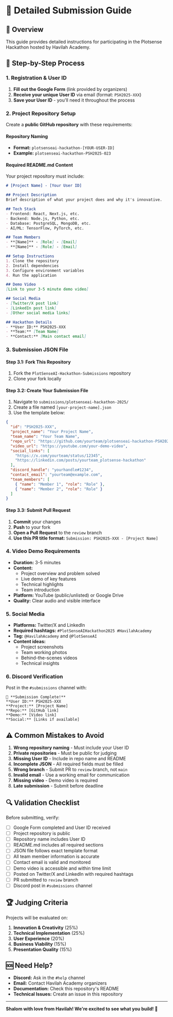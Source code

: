 # 📖 Detailed Submission Guide

## 🎯 Overview
This guide provides detailed instructions for participating in the Plotsense Hackathon hosted by Havilah Academy.

## 📝 Step-by-Step Process

### 1. Registration & User ID
1. **Fill out the Google Form** (link provided by organizers)
2. **Receive your unique User ID** via email (format: `PSH2025-XXX`)
3. **Save your User ID** - you'll need it throughout the process

### 2. Project Repository Setup
Create a **public GitHub repository** with these requirements:

#### Repository Naming
- **Format:** `plotsenseai-hackathon-[YOUR-USER-ID]`
- **Example:** `plotsenseai-hackathon-PSH2025-023`

#### Required README.md Content
Your project repository must include:

```markdown
# [Project Name] - [Your User ID]

## Project Description
Brief description of what your project does and why it's innovative.

## Tech Stack
- Frontend: React, Next.js, etc.
- Backend: Node.js, Python, etc.
- Database: PostgreSQL, MongoDB, etc.
- AI/ML: TensorFlow, PyTorch, etc.

## Team Members
- **[Name]** - [Role] - [Email]
- **[Name]** - [Role] - [Email]

## Setup Instructions
1. Clone the repository
2. Install dependencies
3. Configure environment variables
4. Run the application

## Demo Video
[Link to your 3-5 minute demo video]

## Social Media
- [Twitter/X post link]
- [LinkedIn post link]
- [Other social media links]

## Hackathon Details
- **User ID:** PSH2025-XXX
- **Team:** [Team Name]
- **Contact:** [Main contact email]
```

### 3. Submission JSON File

#### Step 3.1: Fork This Repository
1. Fork the `PlotSenseAI-Hackathon-Submissions` repository
2. Clone your fork locally

#### Step 3.2: Create Your Submission File
1. Navigate to `submissions/plotsenseai-hackathon-2025/`
2. Create a file named `[your-project-name].json`
3. Use the template below:

```json
{
  "id": "PSH2025-XXX",
  "project_name": "Your Project Name",
  "team_name": "Your Team Name",
  "repo_url": "https://github.com/yourteam/plotsenseai-hackathon-PSH2025-XXX",
  "video_url": "https://youtube.com/your-demo-video",
  "social_links": [
    "https://x.com/yourteam/status/12345",
    "https://linkedin.com/posts/yourteam_plotsense-hackathon"
  ],
  "discord_handle": "yourhandle#1234",
  "contact_email": "yourteam@example.com",
  "team_members": [
    { "name": "Member 1", "role": "Role" },
    { "name": "Member 2", "role": "Role" }
  ]
}
```

#### Step 3.3: Submit Pull Request
1. **Commit** your changes
2. **Push** to your fork
3. **Open a Pull Request** to the `review` branch
4. **Use this PR title format:** `Submission: PSH2025-XXX - [Project Name]`

### 4. Video Demo Requirements
- **Duration:** 3-5 minutes
- **Content:**
  - Project overview and problem solved
  - Live demo of key features
  - Technical highlights
  - Team introduction
- **Platform:** YouTube (public/unlisted) or Google Drive
- **Quality:** Clear audio and visible interface

### 5. Social Media
- **Platforms:** Twitter/X and LinkedIn
- **Required hashtags:** `#PlotSenseAIHackathon2025 #HavilahAcademy`
- **Tag:** `@HavilahAcademy` and `@PlotSenseAI`
- **Content ideas:**
  - Project screenshots
  - Team working photos
  - Behind-the-scenes videos
  - Technical insights

### 6. Discord Verification
Post in the `#submissions` channel with:
```
🚀 **Submission Complete!**
**User ID:** PSH2025-XXX
**Project:** [Project Name]
**Repo:** [GitHub link]
**Demo:** [Video link]
**Social:** [Links if available]
```

## ⚠️ Common Mistakes to Avoid

1. **Wrong repository naming** - Must include your User ID
2. **Private repositories** - Must be public for judging
3. **Missing User ID** - Include in repo name and README
4. **Incomplete JSON** - All required fields must be filled
5. **Wrong branch** - Submit PR to `review` branch, not `main`
6. **Invalid email** - Use a working email for communication
7. **Missing video** - Demo video is required
8. **Late submission** - Submit before deadline

## 🔍 Validation Checklist

Before submitting, verify:
- [ ] Google Form completed and User ID received
- [ ] Project repository is public
- [ ] Repository name includes User ID
- [ ] README.md includes all required sections
- [ ] JSON file follows exact template format
- [ ] All team member information is accurate
- [ ] Contact email is valid and monitored
- [ ] Demo video is accessible and within time limit
- [ ] Posted on Twitter/X and LinkedIn with required hashtags
- [ ] PR submitted to `review` branch
- [ ] Discord post in `#submissions` channel

## 🏆 Judging Criteria

Projects will be evaluated on:
1. **Innovation & Creativity** (25%)
2. **Technical Implementation** (25%)
3. **User Experience** (20%)
4. **Business Viability** (15%)
5. **Presentation Quality** (15%)

## 🆘 Need Help?

- **Discord:** Ask in the `#help` channel
- **Email:** Contact Havilah Academy organizers
- **Documentation:** Check this repository's README
- **Technical Issues:** Create an issue in this repository

---

**Shalom with love from Havilah! We're excited to see what you build! 🚀**